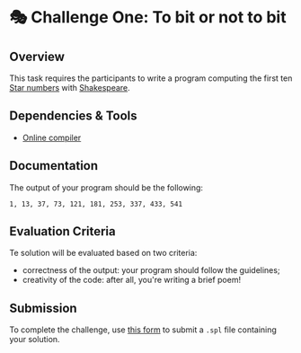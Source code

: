 # 🎭 Challenge One: To bit or not to bit

## Overview

This task requires the participants to write a program computing the first ten [Star numbers](https://en.wikipedia.org/wiki/Star_number) with [Shakespeare](https://github.com/m-fol/Shakespearelang).

## Dependencies & Tools

- [Online compiler](https://esolangpark.vercel.app/ide/shakespeare)

## Documentation

The output of your program should be the following:
```
1, 13, 37, 73, 121, 181, 253, 337, 433, 541
```

## Evaluation Criteria

Te solution will be evaluated based on two criteria:
- correctness of the output: your program should follow the guidelines;
- creativity of the code: after all, you're writing a brief poem!

## Submission

To complete the challenge, use [this form](https://forms.gle/Q6ybRCUM8SXMBrGH6) to submit a `.spl` file containing your solution.
